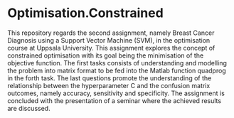# Optimisation.Constrained
This repository regards the second assignment, namely Breast Cancer Diagnosis using a Support Vector Machine (SVM), in the optimisation course at Uppsala University. This assignment explores the concept of constrained optimisation with its goal being the minimisation of the objective function. The first tasks consists of understanding and modelling the problem into matrix format to be fed into the Matlab function quadprog in the forth task. The last questions promote the understanding of the relationship between the hyperparameter C and the confusion matrix outcomes, namely accuracy, sensitivity and specificity. The assignment is concluded with the presentation of a seminar where the achieved results are discussed.